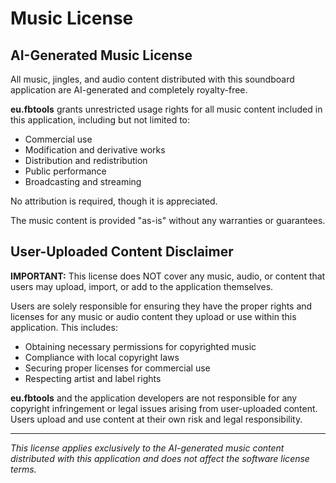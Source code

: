 # Music License

## AI-Generated Music License

All music, jingles, and audio content distributed with this soundboard application are AI-generated and completely royalty-free.

**eu.fbtools** grants unrestricted usage rights for all music content included in this application, including but not limited to:

- Commercial use
- Modification and derivative works
- Distribution and redistribution
- Public performance
- Broadcasting and streaming

No attribution is required, though it is appreciated.

The music content is provided "as-is" without any warranties or guarantees.

## User-Uploaded Content Disclaimer

**IMPORTANT:** This license does NOT cover any music, audio, or content that users may upload, import, or add to the application themselves.

Users are solely responsible for ensuring they have the proper rights and licenses for any music or audio content they upload or use within this application. This includes:

- Obtaining necessary permissions for copyrighted music
- Compliance with local copyright laws
- Securing proper licenses for commercial use
- Respecting artist and label rights

**eu.fbtools** and the application developers are not responsible for any copyright infringement or legal issues arising from user-uploaded content. Users upload and use content at their own risk and legal responsibility.

---

_This license applies exclusively to the AI-generated music content distributed with this application and does not affect the software license terms._
